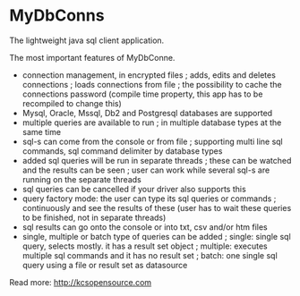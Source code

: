 # MyDbConns
The lightweight java sql client application.

The most important features of MyDbConne.

  - connection management, in encrypted files
    ; adds, edits and deletes connections
    ; loads connections from file
    ; the possibility to cache the connections password
    (compile time property, this app has to be recompiled to change this)
  - Mysql, Oracle, Mssql, Db2 and Postgresql databases are supported
  - multiple queries are available to run
    ; in multiple database types at the same time
  - sql-s can come from the console or from file
    ; supporting multi line sql commands, sql command delimiter by database types
  - added sql queries will be run in separate threads
    ; these can be watched and the results can be seen
    ; user can work while several sql-s are running on the separate threads
  - sql queries can be cancelled if your driver also supports this
  - query factory mode: the user can type its sql queries or commands
    ; continuously and see the results of these
    (user has to wait these queries to be finished, not in separate threads)
  - sql results can go onto the console or into txt, csv and/or htm files
  - single, multiple or batch type of queries can be added
    ; single: single sql query, selects mostly. it has a result set object
    ; multiple: executes multiple sql commands and it has no result set
    ; batch: one single sql query using a file or result set as datasource
    
Read more: http://kcsopensource.com
